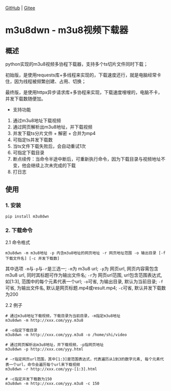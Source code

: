 [GitHub](https://github.com/shigebeyond/m3u8dwn) | [Gitee](https://gitee.com/shigebeyond/m3u8dwn)

# m3u8dwn - m3u8视频下载器
## 概述
python实现的m3u8视频多协程下载器，支持多个ts切片文件同时下载；

初始版，是使用requests库+多线程来实现的，下载速度还行，就是电脑经常卡住，因为线程被频繁创建、占用、切换；

最终版，是使用httpx异步请求库+多协程来实现，下载速度嗖嗖的，电脑不卡，并发下载数随便加。

- 支持功能
1. 通过m3u8地址下载视频
2. 通过网页解析出m3u8地址，并下载视频
3. 并发下载ts分片文件 + 解密 + 合并为mp4 
4. 可指定ts并发下载数
5. 当ts文件下载失败后，会自动重试1次
4. 可指定下载目录
5. 断点续传：当命令半途中断后，可重新执行命令，因为下载目录与视频地址不变，他会继续上次未完成的下载
6. 打日志

## 使用
### 1. 安装
```
pip install m3u8dwn
```

### 2. 下载命令
2.1 命令格式
```
m3u8dwn -m m3u8地址 -p 内含m3u8地址的网页地址 -r 网页地址范围 -o 输出目录 [-f 下载文件名] [-c 并发下载数] 
```

其中选项
`-m`与`-p`与`-r`是三选一;
`-m`为 m3u8 url;
`-p`为 网页url, 网页内容需包含m3u8 url, 同时其标题可作为输出文件名;
`-r`为 网页url范围, url包含范围表达式, 如[1:3], 范围中的每个元素代表一个url;
`-o`可省, 为输出目录, 默认为当前目录;
`-f`可省, 为输出文件名, 默认是网页标题.mp4或result.mp4;
`-c`可省, 默认并发下载数为200

2.2 例子
```
# 通过m3u8地址下载视频，下载目录为当前目录，-m指定m3u8地址
m3u8dwn -m http://xxx.com/yyy.m3u8

# -o指定下载目录
m3u8dwn -m http://xxx.com/yyy.m3u8 -o /home/shi/video

# 通过网页解析出m3u8地址，并下载视频，-p指网页地址
m3u8dwn -p http://xxx.com/yyy.html 

# -r指定网页url范围，其中[1:3]是范围表达式，代表遍历从1到3的数字元素, 每个元素代表一个url，命令会遍历每个url来下载视频
m3u8dwn -r http://xxx.com/yyy-[1:3].html 

# -c指定并发下载数为150
m3u8dwn -m http://xxx.com/yyy.m3u8 -c 150
```